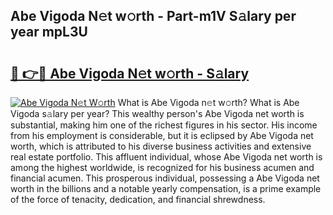 ## Abe Vigoda N𝚎t w𝚘rth - Part-m1V S𝚊lary per year mpL3U

# <h2><a href="http://gc4mtx.nevu.top/?p=Abe+Vigoda">🔗 👉🔴 Abe Vigoda N𝚎t w𝚘rth - S𝚊lary</a></h2>

[![Abe Vigoda N𝚎t W𝚘rth](https://i.imgur.com/Oavwk0R.jpeg)](http://gc4mtx.nevu.top/?p=Abe+Vigoda)
What is Abe Vigoda n𝚎t w𝚘rth? What is Abe Vigoda s𝚊lary per year?
This wealthy person's Abe Vigoda net worth is substantial, making him one of the richest figures in his sector. His income from his employment is considerable, but it is eclipsed by Abe Vigoda net worth, which is attributed to his diverse business activities and extensive real estate portfolio. This affluent individual, whose Abe Vigoda net worth is among the highest worldwide, is recognized for his business acumen and financial acumen. This prosperous individual, possessing a Abe Vigoda net worth in the billions and a notable yearly compensation, is a prime example of the force of tenacity, dedication, and financial shrewdness.
